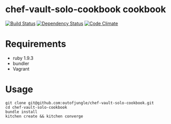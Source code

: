 # chef-vault-solo-cookbook cookbook

[![Build Status](https://travis-ci.org/outofjungle/chef-vault-solo-cookbook.png?branch=master)](https://travis-ci.org/outofjungle/chef-vault-solo-cookbook)
[![Dependency Status](https://gemnasium.com/outofjungle/chef-vault-solo-cookbook.png)](https://gemnasium.com/outofjungle/chef-vault-solo-cookbook)
[![Code Climate](https://codeclimate.com/github/outofjungle/chef-vault-solo-cookbook.png)](https://codeclimate.com/github/outofjungle/chef-vault-solo-cookbook)

# Requirements

  * ruby 1.9.3
  * bundler
  * Vagrant

# Usage

    git clone git@github.com:outofjungle/chef-vault-solo-cookbook.git
    cd chef-vault-solo-cookbook
    bundle install
    kitchen create && kitchen converge

  
